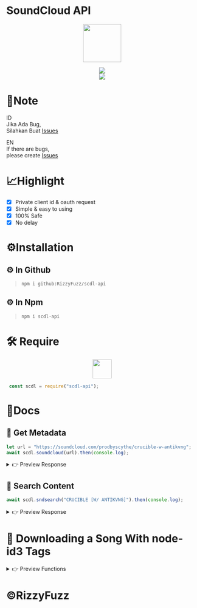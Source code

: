 # SoundCloud API
<p align="center">
<a target="_blank" href="https://1000logos.net/wp-content/uploads/2021/04/Soundcloud-logo-768x432.png"><img src="https://1000logos.net/wp-content/uploads/2021/04/Soundcloud-logo-768x432.png" alt="" height="100"
/></a>
</p>

<p align="center">
<a target="_blank" href="//npmjs.com/scdl-api"><img src="https://img.shields.io/npm/dw/scdl-api?color=red&label=Downloads&logo=npm&style=flat"></a>
<br>
<a target="_blank" href="https://www.npmjs.com/package/scdl-api?activeTab=versions"><img src="https://img.shields.io/npm/v/scdl-api?color=green&label=version&logo=npm&style=social"></a>
</p>

# 📝Note

ID<br>
Jika Ada Bug,<br>
Silahkan Buat [Issues](https://github.com/RizzyFuzz/scdl-api/issues/new)

EN<br>
If there are bugs,<br>
please create [Issues](https://github.com/RizzyFuzz/scdl-api/issues/new)

# 📈Highlight 
-   [x] Private client id & oauth request
-   [x] Simple & easy to using
-   [x] 100% Safe
-   [x] No delay

# ⚙️Installation

## ⚙️ In Github

> `npm i github:RizzyFuzz/scdl-api`

## ⚙️ In Npm

> `npm i scdl-api`

# 🛠️ Require

<p align="center">
<a target="_blank" href="https://nodei.co/npm/scdl-api/"><img src="https://nodei.co/npm/scdl-api.png?downloads=true&downloadRank=true&stars=true" alt="" height="50"
/></a>
</p>

```js
 const scdl = require("scdl-api");
```



# 📕Docs

## 📄 Get Metadata

``` js
let url = "https://soundcloud.com/prodbyscythe/crucible-w-antikvng";
await scdl.soundcloud(url).then(console.log);
```

<details>
<summary>👉 Preview Response</summary>
  
```js
{
  title: 'CRUCIBLE [W/ ANTIKVNG]',
  artist: 'sćythe',
  sharing: 'Public',
  genre: 'Unknown',
  likes: '189',
  comment: '75',
  reposts: '65',
  playback: '3.5K',
  duration: '00:02:30',
  createdAt: '2 February 2023, 04:23:09',
  description: '@antikvng\n\nbday upload!? 1/?!?!/',
  user: {
    artist: 'sćythe',
    username: 'prodbyscythe',
    track_count: '19',
    followers: '882',
    following: '247',
    permalink_url: 'https://soundcloud.com/prodbyscythe',
    avatar_url: 'https://i1.sndcdn.com/avatars-e4jEca43pMXqY0Gk-EVEPWQ-original.jpg'
  },
  media: {
    artwork_url: 'https://i1.sndcdn.com/artworks-GdEMyJyExIc7zEPs-WAKBCg-original.jpg',
    stream_url: 'https://tinyurl.com/2hsujao2'
  },
  status: 200,
  creator: 'RizzyFuzz'
}
```
</details>
  
## 🔎 Search Content

```js
await scdl.sndsearch("CRUCIBLE [W/ ANTIKVNG]").then(console.log);
```


<details>
<summary>👉 Preview Response</summary>
  
```js
{
  result: [
    {
      title: 'CRUCIBLE [W/ ANTIKVNG]',
      url: 'https://m.soundcloud.com/prodbyscythe/crucible-w-antikvng',
      thumb: 'https://i1.sndcdn.com/artworks-GdEMyJyExIc7zEPs-WAKBCg-original.jpg',
      artist: 'sćythe',
      views: '3483',
      release: '1mo',
      timestamp: '2:30'
    },
    {
      title: 'wwyd. w/ blayence',
      url: 'https://m.soundcloud.com/antikvng/wwyd',
      thumb: 'https://i1.sndcdn.com/artworks-9BSkjWlePgIGTDRT-zZCxYw-original.jpg',
      artist: 'antikvng',
      views: '6914',
      release: '2w',
      timestamp: '2:19'
    },
    {
      title: 'GLUTEN. w/ legend',
      url: 'https://m.soundcloud.com/antikvng/gluten',
      thumb: 'https://i1.sndcdn.com/artworks-mwGJtFyU2MUKj9Er-mQFEvA-original.jpg',
      artist: 'antikvng',
      views: '7687',
      release: '2mo',
      timestamp: '1:56'
    },
    {
      title: 'every chance i get. (w/ bsterthegawd, legend)',
      url: 'https://m.soundcloud.com/antikvng/everychance',
      thumb: 'https://i1.sndcdn.com/artworks-99oB0MEUSQIWQZ1z-72dMAg-original.jpg',
      artist: 'antikvng',
      views: '47.5K',
      release: '1y',
      timestamp: '3:52'
    },
    {
      title: 'yungblood. (w/ kedalos)',
      url: 'https://m.soundcloud.com/antikvng/yungblood',
      thumb: 'https://i1.sndcdn.com/artworks-5OOl81OOnYnTWk6A-NVz3Yg-original.jpg',
      artist: 'antikvng',
      views: '15.7K',
      release: '8mo',
      timestamp: '1:36'
    },
    {
      title: 'mad man. (w/ legend)',
      url: 'https://m.soundcloud.com/antikvng/margiela',
      thumb: 'https://i1.sndcdn.com/artworks-ggkjDCzbnsqFQGJR-Nqyj0A-original.jpg',
      artist: 'antikvng',
      views: '37.8K',
      release: '1y',
      timestamp: '2:42'
    },
    {
      title: 'HELLMARY. (w/ KÉDALOS & SOMNII)',
      url: 'https://m.soundcloud.com/antikvng/hellmary',
      thumb: 'https://i1.sndcdn.com/artworks-RvNeWegzCfoeQryz-LRWsjA-original.jpg',
      artist: 'antikvng',
      views: '40.5K',
      release: '1y',
      timestamp: '5:00'
    },
    {
      title: 'a-man w/ blayence',
      url: 'https://m.soundcloud.com/antikvng/aman',
      thumb: 'https://i1.sndcdn.com/artworks-VfH8w9HI9FZnd9CR-6WBYyA-original.jpg',
      artist: 'antikvng',
      views: '14.6K',
      release: '4mo',
      timestamp: '2:36'
    },
    {
      title: "KILL 'EM ALL w/ antikvng",
      url: 'https://m.soundcloud.com/bsterthegawd/kill-em-all-w-antikvng',
      thumb: 'https://i1.sndcdn.com/artworks-EmBvSwzuJ9nVzvHz-htC8yg-original.jpg',
      artist: 'bsterthegawd',
      views: '25.7K',
      release: '4mo',
      timestamp: '2:48'
    },
    {
      title: 'final stage (w/ bster)',
      url: 'https://m.soundcloud.com/antikvng/final-stage-w-bster',
      thumb: 'https://i1.sndcdn.com/artworks-Lg7mL918dzoBwibe-y21FDQ-original.jpg',
      artist: 'antikvng',
      views: '36.7K',
      release: '2y',
      timestamp: '1:39'
    }
  ],
  status: 200,
  creator: 'RizzyFuzz'
}
```
</details>

# 💾 Downloading a Song With node-id3 Tags

<details>
<summary>👉 Preview Functions</summary>
  
```js
const scdl = require("scdl-api");
const fs = require("fs");
const axios = require("axios");
const { spawn } = require("child_process");
const NodeID3 = require("node-id3");

async function downloadSong(url) {
  try {
    const song = await scdl.soundcloud(url);
    const streamUrl = `${song.media.stream_url}`;

    const response = await axios.get(streamUrl, { responseType: "arraybuffer" });
    const audioBuffer = Buffer.from(response.data);

    //Convert audio to 360kbps
    const ffmpeg = spawn("ffmpeg", [
      "-i", "pipe:0",
      "-f", "mp3",
      "-ab", "360k",
      "-"
    ]);

    const filename = `${song.title}.mp3`;

    ffmpeg.stdout.pipe(fs.createWriteStream(filename));

    ffmpeg.stdin.write(audioBuffer);
    ffmpeg.stdin.end();

    ffmpeg.on("close", async (code) => {
      if (code === 0) {
        const tags = {
          title: song.title,
          artist: song.artist,
          album: song.title,
          year: song.created_at,
          image: {
            mime: "image/jpeg",
            type: {
              id: 3,
              name: "front cover"
            },
            description: "SoundCloud album cover",
            imageBuffer: await axios.get(song.artwork_url, { responseType: "arraybuffer" })
              .then((res) => Buffer.from(res.data))
              .catch((err) => console.error("Error downloading album art:", err))
          }
        };

        const success = NodeID3.write(tags, filename);
        if (success) {
          console.log(`Finished writing song "${song.title}" to file "${filename}"!`);
        } else {
          console.error("Failed to write ID3 tags to file");
        }
      } else {
        console.error(`FFmpeg process exited with code ${code}`);
      }
    });
  } catch (err) {
    console.error(err);
  }
}

downloadSong("https://soundcloud.com/prodbyscythe/crucible-w-antikvng");
```
</details>

# ©RizzyFuzz
